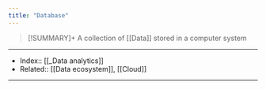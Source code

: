 ```yaml
---
title: "Database" 
---
```

> [!SUMMARY]+
> A collection of [[Data]] stored in a computer system



---
- Index:: [[_Data analytics]] 
- Related:: [[Data ecosystem]], [[Cloud]]
---